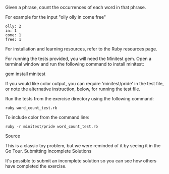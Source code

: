 Given a phrase, count the occurrences of each word in that phrase.

For example for the input "olly olly in come free"

```
olly: 2
in: 1
come: 1
free: 1
```

For installation and learning resources, refer to the Ruby resources page.

For running the tests provided, you will need the Minitest gem. Open a terminal window and run the following command to install minitest:

gem install minitest

If you would like color output, you can require 'minitest/pride' in the test file, or note the alternative instruction, below, for running the test file.

Run the tests from the exercise directory using the following command:

```
ruby word_count_test.rb
```

To include color from the command line:

```
ruby -r minitest/pride word_count_test.rb
```
Source

This is a classic toy problem, but we were reminded of it by seeing it in the Go Tour.
Submitting Incomplete Solutions

It's possible to submit an incomplete solution so you can see how others have completed the exercise.
